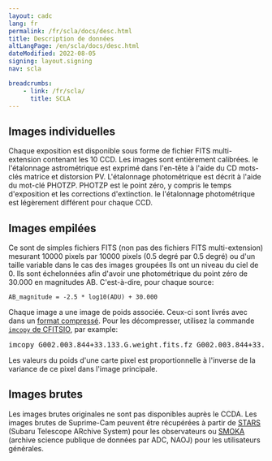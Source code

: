 ```yaml
---
layout: cadc
lang: fr
permalink: /fr/scla/docs/desc.html
title: Description de données
altLangPage: /en/scla/docs/desc.html
dateModified: 2022-08-05
signing: layout.signing
nav: scla

breadcrumbs:
    - link: /fr/scla/
      title: SCLA
---
```


<h2>Images individuelles</h2>
<p>
  Chaque exposition est disponible sous forme de fichier FITS multi-extension
  contenant les 10 CCD. Les images sont enti&egrave;rement calibr&eacute;es. le
  l'&eacute;talonnage astrom&eacute;trique est exprim&eacute; dans l'en-t&ecirc;te &agrave; l'aide du CD
  mots-cl&eacute;s matrice et distorsion PV. L'&eacute;talonnage photom&eacute;trique est
  d&eacute;crit &agrave; l'aide du mot-cl&eacute; PHOTZP. PHOTZP est le point z&eacute;ro,
  y compris le temps d'exposition et les corrections d'extinction. le
  l'&eacute;talonnage photom&eacute;trique est l&eacute;g&egrave;rement diff&eacute;rent pour chaque CCD. 
</p>

<h2>Images empil&eacute;es</h2>
<p>
  Ce sont de simples fichiers FITS (non pas des fichiers FITS
  multi-extension) mesurant 10000 pixels par 10000 pixels (0.5 degr&eacute;
  par 0.5 degr&eacute;) ou d'un taille variable dans le cas des images
  group&eacute;es Ils ont un niveau du ciel de 0. Ils sont
  &eacute;chelonn&eacute;es afin d'avoir une photom&eacute;trique du point z&eacute;ro de 30.000
  en magnitudes AB. C'est-&agrave;-dire, pour chaque source:
</p>

<pre><code>AB_magnitude = -2.5 * log10(ADU) + 30.000</code></pre>

<p>  
  Chaque image a une image de poids associ&eacute;e.  Ceux-ci sont livr&eacute;s
  avec dans un <a rel="external"
  href="http://heasarc.gsfc.nasa.gov/docs/software/fitsio/compression.html">format
  compress&eacute;</a>. Pour les d&eacute;compresser, utilisez la
  commande <a rel="external"
  href="http://heasarc.gsfc.nasa.gov/docs/software/fitsio/cexamples.html"><code>imcopy</code>
  de CFITSIO</a>, par example:
</p>

<pre>imcopy G002.003.844+33.133.G.weight.fits.fz G002.003.844+33.133.G.weight.fits</pre>

<p>
    Les valeurs du poids d'une carte pixel est proportionnelle &agrave; l'inverse
    de la variance de ce pixel dans l'image principale.
</p>

<h2>Images brutes</h2>
<p>
  Les images brutes originales ne sont pas disponibles aupr&egrave;s le
  CCDA. Les images brutes de Suprime-Cam peuvent &ecirc;tre r&eacute;cup&eacute;r&eacute;es &agrave;
  partir de <a href="https://stars.naoj.org"
  rel="external">STARS</a> (Subaru Telescope ARchive System) pour
  les observateurs ou <a href="https://smoka.nao.ac.jp"
  rel="external">SMOKA</a> (archive science publique de donn&eacute;es par
  ADC, NAOJ) pour les utilisateurs g&eacute;n&eacute;rales.
</p>